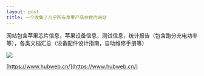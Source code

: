 ```yaml
---
layout: post
title: 一个收集了几乎所有苹果产品参数的网站
---
```

网站包含苹果芯片信息，苹果设备信息，测试信息，统计报告（包含跑分充电功率等），各类文档汇总（设备配件设计指南，自助维修手册等）

![](https://pic.superbed.cc/item/66eed0962e3b94edab2acb41.jpg)

[https://www.hubweb.cn/](https://www.hubweb.cn/)

